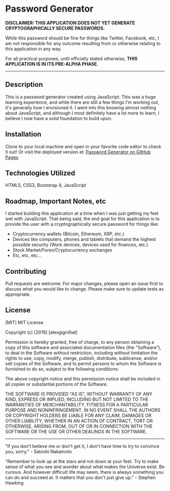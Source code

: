 # Password Generator

**DISCLAIMER: THIS APPLICATION DOES NOT YET GENERATE CRYPTOGRAPHICALLY SECURE PASSWORDS.** 

While this password should be fine for things like Twitter, Facebook, etc, I am not responsible for any outcome resulting from or otherwise relating to this application in any way. 

For all practical purposes, until officially stated otherwise, **THIS APPLICATION IS IN ITS PRE-ALPHA PHASE**.
- - - - -
## Description

This is a password generator created using JavaScript. This was a huge learning experience, and while there are still a few things I'm working out, it's generally how I envisioned it. I went into this knowing almost nothing about JavaScript, and although I most definitely have a lot more to learn, I believe I now have a solid foundation to build upon.

## Installation

Clone to your local machine and open in your favorite code editor to check it out! Or visit the deployed version at: [Password Generator on GitHub Pages](https://alexgignilliat.github.io/Password-Generator/)

## Technologies Utilized

HTML5, CSS3, Bootstrap 4, JavaScript

## Roadmap, Important Notes, etc

I started building this application at a time when I was just getting my feet wet with JavaScript. That being said, the end goal for this application is to provide the user with a cryptographically secure password for things like:

- Cryptocurrency wallets (Bitcoin, Ethereum, XRP, etc.)
- Devices like computers, phones and tablets that demand the highest possible security (Work devices, devices used for finances, etc.)
- Stock Market/Forex/Cryptocurrency exchanges
- Etc, etc, etc...

## Contributing

Pull requests are welcome. For major changes, please open an issue first to discuss what you would like to change.
Please make sure to update tests as appropriate.

## License

[MIT]
MIT License

Copyright (c) [2019] [alexgignilliat]

Permission is hereby granted, free of charge, to any person obtaining a copy
of this software and associated documentation files (the "Software"), to deal
in the Software without restriction, including without limitation the rights
to use, copy, modify, merge, publish, distribute, sublicense, and/or sell
copies of the Software, and to permit persons to whom the Software is
furnished to do so, subject to the following conditions:

The above copyright notice and this permission notice shall be included in all
copies or substantial portions of the Software.

THE SOFTWARE IS PROVIDED "AS IS", WITHOUT WARRANTY OF ANY KIND, EXPRESS OR
IMPLIED, INCLUDING BUT NOT LIMITED TO THE WARRANTIES OF MERCHANTABILITY,
FITNESS FOR A PARTICULAR PURPOSE AND NONINFRINGEMENT. IN NO EVENT SHALL THE
AUTHORS OR COPYRIGHT HOLDERS BE LIABLE FOR ANY CLAIM, DAMAGES OR OTHER
LIABILITY, WHETHER IN AN ACTION OF CONTRACT, TORT OR OTHERWISE, ARISING FROM,
OUT OF OR IN CONNECTION WITH THE SOFTWARE OR THE USE OR OTHER DEALINGS IN THE
SOFTWARE.

- - - - -
"If you don't believe me or don't get it, I don't have time to try to convince you, sorry." - Satoshi Nakamoto

“Remember to look up at the stars and not down at your feet. Try to make sense of what you see and wonder about what makes the Universe exist. Be curious. And however difficult life may seem, there is always something you can do and succeed at. It matters that you don't just give up."  - Stephen Hawking